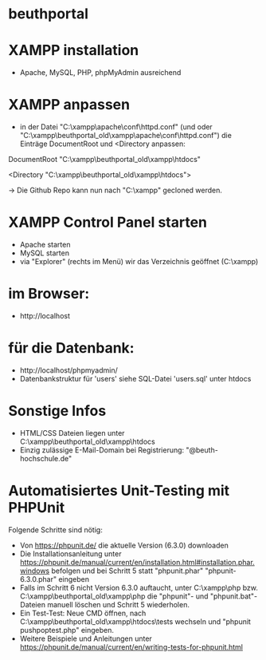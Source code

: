# beuthportal
# XAMPP installation
- Apache, MySQL, PHP, phpMyAdmin ausreichend

# XAMPP anpassen
- in der Datei "C:\xampp\apache\conf\httpd.conf" (und oder "C:\xampp\beuthportal_old\xampp\apache\conf\httpd.conf") die Einträge DocumentRoot und <Directory anpassen:

DocumentRoot "C:\xampp\beuthportal_old\xampp\htdocs"

<Directory "C:\xampp\beuthportal_old\xampp\htdocs">

-> Die Github Repo kann nun nach "C:\xampp\" gecloned werden. 

# XAMPP Control Panel starten
- Apache starten
- MySQL starten
- via "Explorer" (rechts im Menü) wir das Verzeichnis geöffnet (C:\xampp)

# im Browser: 
- http://localhost

# für die Datenbank:
- http://localhost/phpmyadmin/
- Datenbankstruktur für 'users' siehe SQL-Datei 'users.sql' unter htdocs

# Sonstige Infos
- HTML/CSS Dateien liegen unter C:\xampp\beuthportal_old\xampp\htdocs 
- Einzig zulässige E-Mail-Domain bei Registrierung: "@beuth-hochschule.de"

# Automatisiertes Unit-Testing mit PHPUnit
Folgende Schritte sind nötig:
- Von https://phpunit.de/ die aktuelle Version (6.3.0) downloaden
- Die Installationsanleitung unter https://phpunit.de/manual/current/en/installation.html#installation.phar.windows befolgen und bei Schritt 5 statt "phpunit.phar" "phpunit-6.3.0.phar" eingeben
- Falls im Schritt 6 nicht Version 6.3.0 auftaucht, unter C:\xampp\php bzw. C:\xampp\beuthportal_old\xampp\php die "phpunit"- und "phpunit.bat"-Dateien manuell löschen und Schritt 5 wiederholen.
- Ein Test-Test: Neue CMD öffnen, nach C:\xampp\beuthportal_old\xampp\htdocs\tests wechseln und "phpunit pushpoptest.php" eingeben. 
- Weitere Beispiele und Anleitungen unter https://phpunit.de/manual/current/en/writing-tests-for-phpunit.html